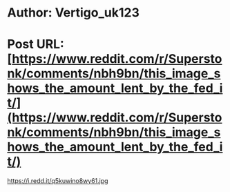 # Author: Vertigo_uk123
# Post URL: [https://www.reddit.com/r/Superstonk/comments/nbh9bn/this_image_shows_the_amount_lent_by_the_fed_it/](https://www.reddit.com/r/Superstonk/comments/nbh9bn/this_image_shows_the_amount_lent_by_the_fed_it/)


https://i.redd.it/q5kuwino8wy61.jpg